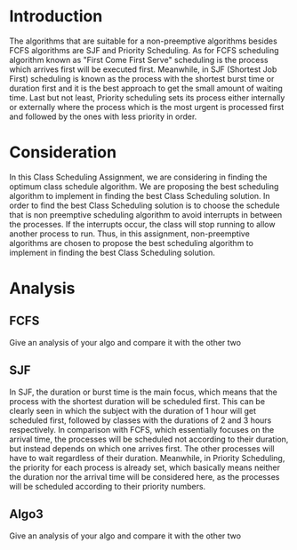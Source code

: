 # Introduction

The algorithms that are suitable for a non-preemptive algorithms besides FCFS algorithms are SJF and Priority Scheduling. As for FCFS scheduling algorithm known as "First Come First Serve" scheduling is the process which arrives first will be executed first. Meanwhile, in SJF (Shortest Job First) scheduling is known as the process with the shortest burst time or duration first and it is the best approach to get the small amount of waiting time. Last but not least, Priority scheduling sets its process either internally or externally where the process which is the most urgent is processed first and followed by the ones with less priority in order.

# Consideration

In this Class Scheduling Assignment, we are considering in finding the optimum class schedule algorithm. We are proposing the best scheduling algorithm to implement in finding the best Class Scheduling solution. In order to find the best Class Scheduling solution is to choose the schedule that is non preemptive scheduling algorithm to avoid interrupts in between the processes. If the interrupts occur, the class will stop running to allow another process to run. Thus, in this assignment, non-preemptive algorithms are chosen to propose the best scheduling algorithm to implement in finding the best Class Scheduling solution.

# Analysis

## FCFS

Give an analysis of your algo and compare it with the other two

## SJF

  In SJF, the duration or burst time is the main focus, which means that the process with the shortest duration will be scheduled first. This can be clearly seen in which the subject with the duration of 1 hour will get scheduled first, followed by classes with the durations of 2 and 3 hours respectively.
	In comparison with FCFS, which essentially focuses on the arrival time, the processes will be scheduled not according to their duration, but instead depends on which one arrives first. The other processes will have to wait regardless of their duration.
	Meanwhile, in Priority Scheduling, the priority for each process is already set, which basically means neither the duration nor the arrival time will be considered here, as the processes will be scheduled according to their priority numbers.

## Algo3

Give an analysis of your algo and compare it with the other two

